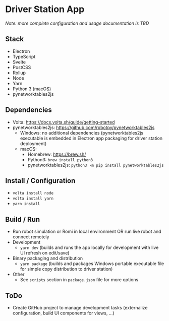 # Driver Station App

_Note: more complete configuration and usage documentation is TBD_

## Stack

* Electron
* TypeScript
* Svelte
* PostCSS
* Rollup
* Node
* Yarn
* Python 3 (macOS)
* pynetworktables2js

## Dependencies

* Volta: <https://docs.volta.sh/guide/getting-started>
* pynetworktables2js: <https://github.com/robotpy/pynetworktables2js>
  * Windows: no additional dependencies (pynetworktables2js executable is embedded in Electron app packaging for driver station deployment)
  * macOS:
    * Homebrew: <https://brew.sh/>
    * Python3: `brew install python3`
    * pynetworktables2js: `python3 -m pip install pynetworktables2js`

## Install / Configuration

* `volta install node`
* `volta install yarn`
* `yarn install`

## Build / Run

* Run robot simulation or Romi in local environment OR run live robot and connect remotely
* Development
  * `yarn dev` (builds and runs the app locally for development with live UI refresh on edit/save)
* Binary packaging and distribution
  * `yarn package` (builds and packages Windows portable executable file for simple copy distribution to driver station)
* Other
  * See `scripts` section in `package.json` file for more options

## ToDo

* Create GitHub project to manage development tasks (externalize configuration, build UI components for views, ...)
  